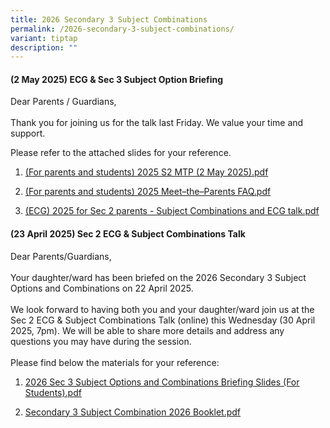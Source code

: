 ```yaml
---
title: 2026 Secondary 3 Subject Combinations
permalink: /2026-secondary-3-subject-combinations/
variant: tiptap
description: ""
---
```

<h4><strong>(2 May 2025) ECG &amp; Sec 3 Subject Option Briefing</strong></h4>
<p>Dear Parents / Guardians,
<br>
<br>Thank you for joining us for the talk last Friday. We value your time
and support.</p>
<p>Please refer to the attached slides for your reference.</p>
<ol data-tight="true" class="tight">
<li>
<p><a href="/files/For_parents_and_students__2025_S2_MTP__2_May_2025_.pdf" rel="noopener nofollow" target="_blank">(For parents and students) 2025 S2 MTP (2 May 2025).pdf</a>
</p>
</li>
<li>
<p><a href="/files/For_parents_and_students__2025_Meet_the_Parents_FAQ.pdf" rel="noopener nofollow" target="_blank">(For parents and students) 2025 Meet–the–Parents FAQ.pdf</a>
</p>
</li>
<li>
<p><a href="/files/ECG__2025_for_Sec_2_parents___Subject_Comb_and_ECG_talk.pdf" rel="noopener nofollow" target="_blank">(ECG) 2025 for Sec 2 parents - Subject Combinations and ECG talk.pdf</a>
</p>
</li>
</ol>
<h4><strong>(23 April 2025) Sec 2 ECG &amp; Subject Combinations Talk</strong></h4>
<p>Dear Parents/Guardians,
<br>
<br>Your daughter/ward has been briefed on the 2026 Secondary 3 Subject Options
and Combinations on 22 April 2025.&nbsp;
<br>
<br>We look forward to having both you and your daughter/ward join us at the
Sec 2 ECG &amp; Subject Combinations Talk (online) this Wednesday (30 April
2025, 7pm). We will be able to share more details and address any questions
you may have during the session.
<br>
<br>Please find below the materials for your reference:</p>
<ol data-tight="true" class="tight">
<li>
<p><a href="/files/2026_Subject_Option__22_Apr_2025_.pdf" rel="noopener nofollow" target="_blank">2026 Sec 3 Subject Options and Combinations Briefing Slides (For Students).pdf</a>
</p>
</li>
<li>
<p><a href="/files/S3_Subject_Combination_2026_Booklet_v2.pdf" rel="noopener nofollow" target="_blank">Secondary 3 Subject Combination 2026 Booklet.pdf</a>
</p>
</li>
</ol>
<p></p>